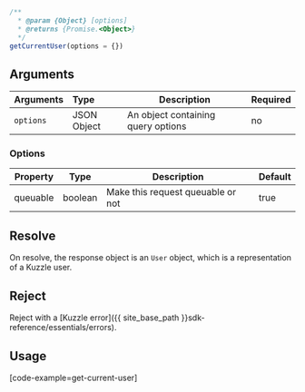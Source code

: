 ```javascript
/**
  * @param {Object} [options]
  * @returns {Promise.<Object>}
  */
getCurrentUser(options = {})
```

## Arguments

|   Arguments    |      Type      | Description                       |  Required  |             
| :------------- | :------------- | --------------------------------- |:---------- |
|    `options`   |  JSON Object   |An object containing query options |   no       |

### __Options__

| Property | Type    | Description                       | Default |
| -------- | ------- | --------------------------------- | ------- |
| queuable | boolean | Make this request queuable or not | true    |

## Resolve

On resolve, the response object is an `User` object, which is a representation of a Kuzzle user.

## Reject

Reject with a [Kuzzle error]({{ site_base_path }}sdk-reference/essentials/errors).

## Usage

[code-example=get-current-user]
